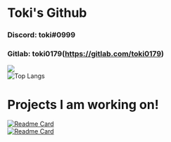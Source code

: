 # Toki's Github
### Discord: toki#0999
### Gitlab: toki0179(https://gitlab.com/toki0179)

![](https://github-readme-stats.vercel.app/api?username=toki0179&show_icons=true&theme=radical)<br >
![Top Langs](https://github-readme-stats.vercel.app/api/top-langs/?username=toki0179&layout=compact&theme=radical)

# Projects I am working on!

[![Readme Card](https://github-readme-stats.vercel.app/api/pin/?username=toki0179&repo=tokibot-public&theme=radical)](https://github.com/toki0179/tokibot-public/)<br >
[![Readme Card](https://github-readme-stats.vercel.app/api/pin/?username=toki0179&repo=mcstatus-discord&theme=radical)](https://github.com/toki0179/mcstatus-discord/)
